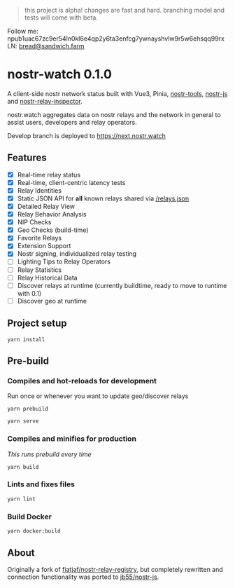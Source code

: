 > this project is alpha! changes are fast and hard. branching model and tests will come with beta. 

Follow me: npub1uac67zc9er54ln0kl6e4qp2y6ta3enfcg7ywnayshvlw9r5w6ehsqq99rx
LN: bread@sandwich.farm 

# nostr-watch 0.1.0

A client-side nostr network status built with Vue3, Pinia, [nostr-tools](https://github.com/fiatjaf/nostr-tools), [nostr-js](https://github.com/jb55/nostr-js) and [nostr-relay-inspector](https://github.com/dskvr/nostr-relay-inspector). 

nostr.watch aggregates data on nostr relays and the network in general to assist users, developers and relay operators. 

Develop branch is deployed to https://next.nostr.watch

## Features
- [x] Real-time relay status 
- [x] Real-time, client-centric latency tests 
- [x] Relay Identities
- [x] Static JSON API for **all** known relays shared via [/relays.json](https://nostr.watch/relays.json)
- [x] Detailed Relay View
- [x] Relay Behavior Analysis
- [x] NIP Checks
- [x] Geo Checks (build-time)
- [x] Favorite Relays 
- [x] Extension Support 
- [x] Nostr signing, individualized relay testing 
- [ ] Lighting Tips to Relay Operators
- [ ] Relay Statistics 
- [ ] Relay Historical Data
- [ ] Discover relays at runtime (currently buildtime, ready to move to runtime with 0.1) 
- [ ] Discover geo at runtime

## Project setup
```
yarn install
```

## Pre-build


### Compiles and hot-reloads for development
Run once or whenever you want to update geo/discover relays 
```
yarn prebuild
```
```
yarn serve
```

### Compiles and minifies for production
_This runs prebuild every time_
```
yarn build
```

### Lints and fixes files
```
yarn lint
```

### Build Docker
```
yarn docker:build
```

## About
Originally a fork of [fiatjaf/nostr-relay-registry](http://github.com/fiatjaf/nostr-relay-registry), but completely rewritten and connection functionality was ported to [jb55/nostr-js](http://github.com/jb55/nostr-js).
